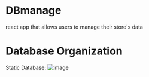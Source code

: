 # DBmanage
react app that allows users to manage their store's data

# Database Organization

Static Database: ![image](https://github.com/ACCISA/DBmanage/assets/39713625/772a3384-419f-4a89-a4d8-9d8bf78941ba)

